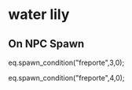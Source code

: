 # water lily







## On NPC Spawn

eq.spawn_condition("freporte",3,0);

eq.spawn_condition("freporte",4,0);